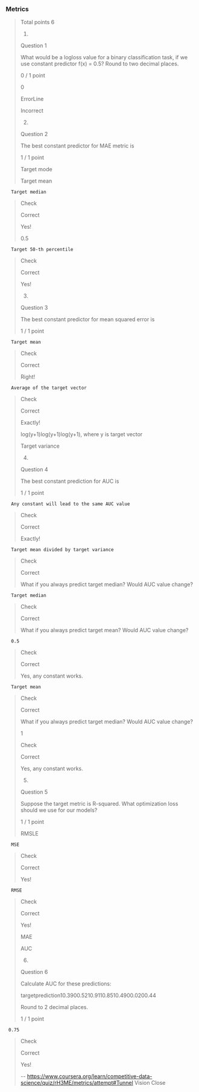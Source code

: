### Metrics
> 
> Total points 6
> 
> 1.
> 
> Question 1
> 
> What would be a logloss value for a binary classification task, if we use constant predictor f(x) = 0.5? Round to two decimal places.
> 
> 0 / 1 point
> 
> 0
> 
> ErrorLine
> 
> Incorrect
> 
> 2.
> 
> Question 2
> 
> The best constant predictor for MAE metric is
> 
> 1 / 1 point
> 
>  Target mode 
> 
>  Target mean 
> 

      Target median 
> 
> Check
> 
> Correct
> 
> Yes!
> 
>  0.5 
> 

      Target 50-th percentile 
> 
> Check
> 
> Correct
> 
> Yes!
> 
> 3.
> 
> Question 3
> 
> The best constant predictor for mean squared error is
> 
> 1 / 1 point
> 

      Target mean 
> 
> Check
> 
> Correct
> 
> Right!
> 

      Average of the target vector 
> 
> Check
> 
> Correct
> 
> Exactly!
> 
>  log(y+1)log(y+1)log(y+1), where y is target vector 
> 
>  Target variance 
> 
> 4.
> 
> Question 4
> 
> The best constant prediction for AUC is
> 
> 1 / 1 point
> 

      Any constant will lead to the same AUC value 
> 
> Check
> 
> Correct
> 
> Exactly!
> 

      Target mean divided by target variance 
> 
> Check
> 
> Correct
> 
> What if you always predict target median? Would AUC value change?
> 

      Target median 
> 
> Check
> 
> Correct
> 
> What if you always predict target mean? Would AUC value change?
> 

      0.5 
> 
> Check
> 
> Correct
> 
> Yes, any constant works.
> 

      Target mean 
> 
> Check
> 
> Correct
> 
> What if you always predict target median? Would AUC value change?
> 
>  1 
> 
> Check
> 
> Correct
> 
> Yes, any constant works.
> 
> 5.
> 
> Question 5
> 
> Suppose the target metric is R-squared. What optimization loss should we use for our models?
> 
> 1 / 1 point
> 
>  RMSLE 
> 

      MSE 
> 
> Check
> 
> Correct
> 
> Yes!
> 

      RMSE 
> 
> Check
> 
> Correct
> 
> Yes!
> 
>  MAE 
> 
>  AUC 
> 
> 6.
> 
> Question 6
> 
> Calculate AUC for these predictions:
> 
> targetprediction10.3900.5210.9110.8510.4900.0200.44
> 
> Round to 2 decimal places.
> 
> 1 / 1 point
> 

     0.75
> 
> Check
> 
> Correct
> 
> Yes!
>
> -- https://www.coursera.org/learn/competitive-data-science/quiz/rH3ME/metrics/attempt#Tunnel Vision Close
